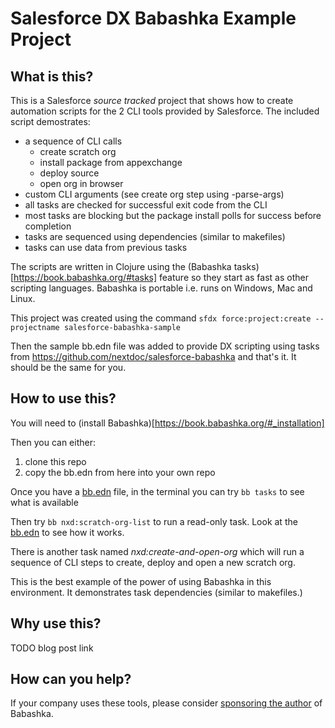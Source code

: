# Salesforce DX Babashka Example Project

## What is this?

This is a Salesforce *source tracked* project that shows how to create automation scripts for the 2 CLI tools provided by Salesforce. The included script demostrates:
- a sequence of CLI calls
    - create scratch org
    - install package from appexchange
    - deploy source
    - open org in browser
- custom CLI arguments (see create org step using -parse-args)
- all tasks are checked for successful exit code from the CLI
- most tasks are blocking but the package install polls for success before completion
- tasks are sequenced using dependencies (similar to makefiles)
- tasks can use data from previous tasks

The scripts are written in Clojure using the (Babashka tasks)[https://book.babashka.org/#tasks] feature so they start as fast as other scripting languages. Babashka is portable i.e. runs on Windows, Mac and Linux.

This project was created using the command `sfdx force:project:create --projectname salesforce-babashka-sample`

Then the sample bb.edn file was added to provide DX scripting using tasks from https://github.com/nextdoc/salesforce-babashka and that's it. It should be the same for you.

## How to use this?

You will need to (install Babashka)[https://book.babashka.org/#_installation]

Then you can either:
1. clone this repo
2. copy the bb.edn from here into your own repo 

Once you have a [bb.edn](https://github.com/nextdoc/salesforce-babashka-sample/blob/master/bb.edn) file, 
in the terminal you can try `bb tasks` to see what is available

Then try `bb nxd:scratch-org-list` to run a read-only task. Look at the [bb.edn](https://github.com/nextdoc/salesforce-babashka-sample/blob/master/bb.edn) to see how it works.

There is another task named *nxd:create-and-open-org* which will run a sequence of CLI steps to create, deploy and open a new scratch org.

This is the best example of the power of using Babashka in this environment. 
It demonstrates task dependencies (similar to makefiles.)

## Why use this?

TODO blog post link

## How can you help?

If your company uses these tools, please consider [sponsoring the author](https://github.com/sponsors/borkdude) of Babashka.